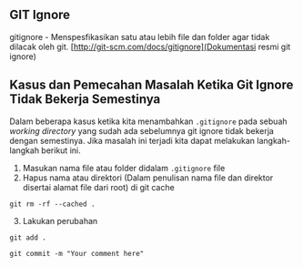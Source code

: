 ## GIT Ignore
gitignore - Menspesfikasikan satu atau lebih file dan folder agar tidak dilacak oleh git.
[http://git-scm.com/docs/gitignore](Dokumentasi resmi git ignore)


## Kasus dan Pemecahan Masalah Ketika Git Ignore Tidak Bekerja Semestinya
Dalam beberapa kasus ketika kita menambahkan `.gitignore` pada sebuah *working directory* yang sudah ada sebelumnya git ignore tidak  bekerja dengan semestinya. Jika masalah ini terjadi kita dapat melakukan langkah-langkah berikut ini.

1. Masukan nama file atau folder didalam `.gitignore` file
2. Hapus nama atau direktori (Dalam penulisan nama file dan direktor disertai alamat file dari root) di git cache

```
git rm -rf --cached .
```

3. Lakukan perubahan
```
git add .
```
```
git commit -m "Your comment here"
```


